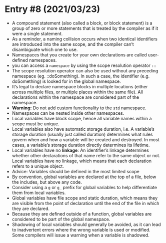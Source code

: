 # Entry #8 (2021/03/23)

- A compound statement (also called a block, or block statement) is a group of
  zero or more statements that is treated by the compiler as if it were a single
  statement.
- As a reminder, a naming collision occurs when two identical identifiers are
  introduced into the same scope, and the compiler can’t disambiguate which one
  to use.
- Namespaces that you create for your own declarations are called user-defined
  namespaces.
- you can access a `namespace` by using the scope resolution operator `::`
- The scope resolution operator can also be used without any preceding namespace
  (eg. ::doSomething). In such a case, the identifier (e.g. doSomething) is looked
  for in the global namespace.
- It’s legal to declare namespace blocks in multiple locations (either across
  multiple files, or multiple places within the same file). All declarations
  within the namespace are considered part of the namespace.
- **Warning:** Do not add custom functionality to the `std` namespace.
- Namespaces can be nested inside other namespaces.
- Local variables have block scope, hence all variable names within a scope
  must be unique.
- Local variables also have automatic storage duration, i.e. A variable’s storage
  duration (usually just called duration) determines what rules govern when and
  how a variable will be created and destroyed. In most cases, a variable’s
  storage duration directly determines its lifetime.
- Local variables have no **linkage**: An identifier’s linkage determines whether
  other declarations of that name refer to the same object or not. Local variables
  have no linkage, which means that each declaration refers to a unique object.
- Advice: Variables should be defined in the most limited scope
- By convention, global variables are declared at the top of a file, below the
  includes, but above any code.
- Consider using a `g` or `g_` prefix for global variables to help differentiate
  them from local variables.
- Global variables have file scope and static duration, which means they are
  visible from the point of declaration until the end of the file in which they
  are declared.
- Because they are defined outside of a function, global variables are considered
  to be part of the global namespace.
- Shadowing of local variables should generally be avoided, as it can lead to
  inadvertent errors where the wrong variable is used or modified. Some compilers
  will issue a warning when a variable is shadowed.
